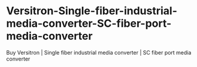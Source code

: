 # Versitron-Single-fiber-industrial-media-converter-SC-fiber-port-media-converter
Buy Versitron | Single fiber industrial media converter | SC fiber port media converter
